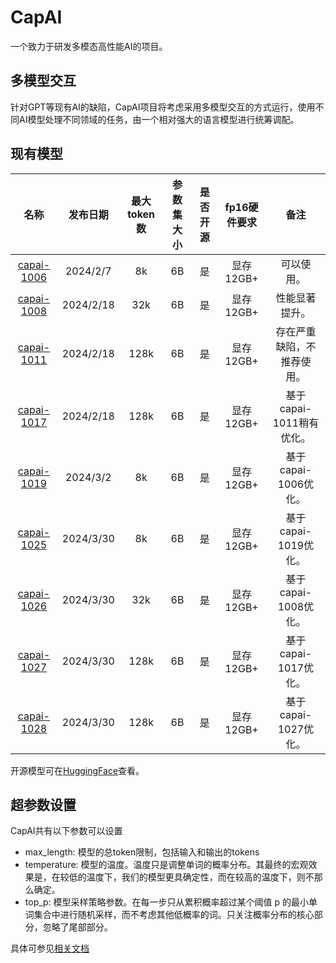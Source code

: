 # CapAI

一个致力于研发多模态高性能AI的项目。

## 多模型交互

针对GPT等现有AI的缺陷，CapAI项目将考虑采用多模型交互的方式运行，使用不同AI模型处理不同领域的任务，由一个相对强大的语言模型进行统筹调配。

## 现有模型

|名称|发布日期|最大token数|参数集大小|是否开源|fp16硬件要求|备注|
|:--------:|:--------:|:--------:|:--------:|:--------:|:--------:|:--------:|
|[capai-1006](https://huggingface.co/fwerkor/capai-1006)|2024/2/7|8k|6B|是|显存12GB+|可以使用。|
|[capai-1008](https://huggingface.co/fwerkor/capai-1008)|2024/2/18|32k|6B|是|显存12GB+|性能显著提升。|
|[capai-1011](https://huggingface.co/fwerkor/capai-1011)|2024/2/18|128k|6B|是|显存12GB+|存在严重缺陷，不推荐使用。|
|[capai-1017](https://huggingface.co/fwerkor/capai-1017)|2024/2/18|128k|6B|是|显存12GB+|基于capai-1011稍有优化。|
|[capai-1019](https://huggingface.co/fwerkor/capai-1019)|2024/3/2|8k|6B|是|显存12GB+|基于capai-1006优化。|
|[capai-1025](https://huggingface.co/fwerkor/capai-1025)|2024/3/30|8k|6B|是|显存12GB+|基于capai-1019优化。|
|[capai-1026](https://huggingface.co/fwerkor/capai-1026)|2024/3/30|32k|6B|是|显存12GB+|基于capai-1008优化。|
|[capai-1027](https://huggingface.co/fwerkor/capai-1027)|2024/3/30|128k|6B|是|显存12GB+|基于capai-1017优化。|
|[capai-1028](https://huggingface.co/fwerkor/capai-1028)|2024/3/30|128k|6B|是|显存12GB+|基于capai-1027优化。|

开源模型可在[HuggingFace](https://huggingface.co/fwerkor)查看。

## 超参数设置

CapAI共有以下参数可以设置
- max_length: 模型的总token限制，包括输入和输出的tokens
- temperature: 模型的温度。温度只是调整单词的概率分布。其最终的宏观效果是，在较低的温度下，我们的模型更具确定性，而在较高的温度下，则不那么确定。
- top_p: 模型采样策略参数。在每一步只从累积概率超过某个阈值 p 的最小单词集合中进行随机采样，而不考虑其他低概率的词。只关注概率分布的核心部分，忽略了尾部部分。

具体可参见[相关文档](https://blog.fwerkor.com/archives/630)


